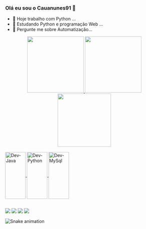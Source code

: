 ### Olá eu sou o Cauanunes91 👋

- 🔭 Hoje trabalho com Python ...
- 🌱 Estudando Python e programação Web ...
- 💬 Pergunte me sobre Automatização...



<div align="center">
  <a href="https://github.com/Cauanunes91">
  <img height="180em" src="https://github-readme-stats.vercel.app/api?username=Cauanunes91&show_icons=true&theme=dracula&include_all_commits=true&count_private=true"/>
  <img height="180em" src="https://github-readme-stats.vercel.app/api/top-langs/?username=Cauanunes91&layout=compact&langs_count=7&theme=dracula"/>
  <img height="170em" src="https://github-readme-stats.vercel.app/api/top-langs/?username=Cauanunes91&layout=compact&langs_count=7&theme=dracula"/>
</div>

  <div style="display: inline_block"><br>
  <img align="center" alt="Dev-Java" height="150" width="65" src="https://cdn.jsdelivr.net/gh/devicons/devicon/icons/java/java-original-wordmark.svg">
  <img align="center" alt="Dev-Python" height="150" width="65" src="https://cdn.jsdelivr.net/gh/devicons/devicon/icons/python/python-original.svg">
  <img align="center" alt="Dev-MySql" height="150" width="65" src="https://cdn.jsdelivr.net/gh/devicons/devicon/icons/mysql/mysql-original.svg">
</div>
  
 ##
  
  <div> 
  <a href="https://www.instagram.com/cauans.xz/" target="_blank"><img src="https://img.shields.io/badge/-Instagram-%23E4405F?style=for-the-badge&logo=instagram&logoColor=white" target="_blank"></a> 
  <a href = "cauavtei@gmail.com"><img src="https://img.shields.io/badge/-Gmail-%23333?style=for-the-badge&logo=gmail&logoColor=white" target="_blank"></a>
  <a href="https://www.linkedin.com/in/cauanunes/" target="_blank"><img src="https://img.shields.io/badge/-LinkedIn-%230077B5?style=for-the-badge&logo=linkedin&logoColor=white" target="_blank"></a> 
    <a href="https://twitter.com/cauans_xz" target="_blank"><img src="https://img.shields.io/badge/Twitter-1DA1F2?style=for-the-badge&logo=twitter&logoColor=white" target="_blank"></a> 
 
  ![Snake animation](https://github.com/Cauanunes91/Cauanunes91/blob/output/github-contribution-grid-snake.svg)
 
</div>
